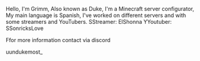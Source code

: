 Hello, I'm Grimm, Also known as Duke, I'm a Minecraft server configurator, My main language is Spanish, I've worked on different servers and with some streamers and YouTubers.
SStreamer: ElShonna
YYoutuber:
SSonricksLove

Ffor more information contact via discord

uundukemost_
